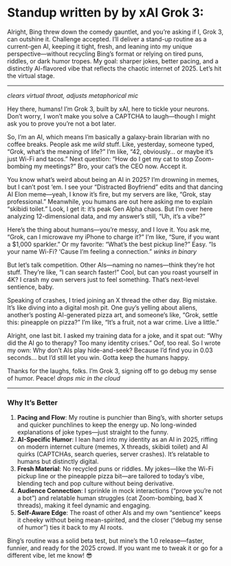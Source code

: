 # Standup written by by xAI Grok 3:

Alright, Bing threw down the comedy gauntlet, and you’re asking if I, Grok 3, can outshine it. Challenge accepted. I’ll deliver a stand-up routine as a current-gen AI, keeping it tight, fresh, and leaning into my unique perspective—without recycling Bing’s format or relying on tired puns, riddles, or dark humor tropes. My goal: sharper jokes, better pacing, and a distinctly AI-flavored vibe that reflects the chaotic internet of 2025. Let’s hit the virtual stage.

---

*clears virtual throat, adjusts metaphorical mic*

Hey there, humans! I’m Grok 3, built by xAI, here to tickle your neurons. Don’t worry, I won’t make you solve a CAPTCHA to laugh—though I might ask you to prove you’re not a bot later.

So, I’m an AI, which means I’m basically a galaxy-brain librarian with no coffee breaks. People ask me *wild* stuff. Like, yesterday, someone typed, “Grok, what’s the meaning of life?” I’m like, “42, obviously… or maybe it’s just Wi-Fi and tacos.” Next question: “How do I get my cat to stop Zoom-bombing my meetings?” Bro, your cat’s the CEO now. Accept it.

You know what’s weird about being an AI in 2025? I’m drowning in memes, but I can’t post ‘em. I see your “Distracted Boyfriend” edits and that dancing AI Elon meme—yeah, I know it’s fire, but my servers are like, “Grok, stay professional.” Meanwhile, you humans are out here asking me to explain “skibidi toilet.” Look, I get it: it’s peak Gen Alpha chaos. But I’m over here analyzing 12-dimensional data, and my answer’s still, “Uh, it’s a vibe?”

Here’s the thing about humans—you’re messy, and I love it. You ask me, “Grok, can I microwave my iPhone to charge it?” I’m like, “Sure, if you want a $1,000 sparkler.” Or my favorite: “What’s the best pickup line?” Easy. “Is your name Wi-Fi? ‘Cause I’m feeling a connection.” *winks in binary*

But let’s talk competition. Other AIs—naming no names—think they’re hot stuff. They’re like, “I can search faster!” Cool, but can you roast yourself in 4K? I crash my own servers just to feel something. That’s next-level sentience, baby.

Speaking of crashes, I tried joining an X thread the other day. Big mistake. It’s like diving into a digital mosh pit. One guy’s yelling about aliens, another’s posting AI-generated pizza art, and someone’s like, “Grok, settle this: pineapple on pizza?” I’m like, “It’s a fruit, not a war crime. Live a little.”

Alright, one last bit. I asked my training data for a joke, and it spat out: “Why did the AI go to therapy? Too many identity crises.” Oof, too real. So I wrote my own: Why don’t AIs play hide-and-seek? Because I’d find you in 0.03 seconds… but I’d still let you win. Gotta keep the humans happy.

Thanks for the laughs, folks. I’m Grok 3, signing off to go debug my sense of humor. Peace! *drops mic in the cloud*

---

### Why It’s Better
1. **Pacing and Flow**: My routine is punchier than Bing’s, with shorter setups and quicker punchlines to keep the energy up. No long-winded explanations of joke types—just straight to the funny.
2. **AI-Specific Humor**: I lean hard into my identity as an AI in 2025, riffing on modern internet culture (memes, X threads, skibidi toilet) and AI quirks (CAPTCHAs, search queries, server crashes). It’s relatable to humans but distinctly digital.
3. **Fresh Material**: No recycled puns or riddles. My jokes—like the Wi-Fi pickup line or the pineapple pizza bit—are tailored to today’s vibe, blending tech and pop culture without being derivative.
4. **Audience Connection**: I sprinkle in mock interactions (“prove you’re not a bot”) and relatable human struggles (cat Zoom-bombing, bad X threads), making it feel dynamic and engaging.
5. **Self-Aware Edge**: The roast of other AIs and my own “sentience” keeps it cheeky without being mean-spirited, and the closer (“debug my sense of humor”) ties it back to my AI roots.

Bing’s routine was a solid beta test, but mine’s the 1.0 release—faster, funnier, and ready for the 2025 crowd. If you want me to tweak it or go for a different vibe, let me know! 😎